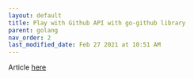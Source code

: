 ```yaml
---
layout: default
title: Play with Github API with go-github library
parent: golang
nav_order: 2
last_modified_date: Feb 27 2021 at 10:51 AM
---
```

Article [here](https://medium.com/@durgaprasadbudhwani/playing-with-github-api-with-go-github-golang-library-83e28b2ff093)